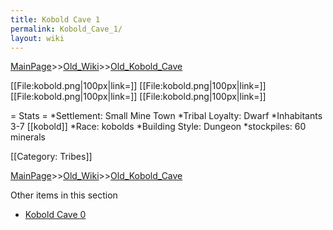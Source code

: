 ```yaml
---
title: Kobold Cave 1
permalink: Kobold_Cave_1/
layout: wiki
---
```


[MainPage](/keeperrl_wiki/ "wikilink")>>[Old_Wiki](/keeperrl_wiki/Old_Wiki "wikilink")>>[Old_Kobold_Cave](/keeperrl_wiki/Old_Kobold_Cave "wikilink")

[[File:kobold.png|100px|link=]]
[[File:kobold.png|100px|link=]]
[[File:kobold.png|100px|link=]]
[[File:kobold.png|100px|link=]]

= Stats =
*Settlement: Small Mine Town
*Tribal Loyalty: Dwarf 
*Inhabitants 3-7 [[kobold]]
*Race: kobolds 
*Building Style: Dungeon
*stockpiles: 60 minerals  

[[Category: Tribes]]

[MainPage](/keeperrl_wiki/ "wikilink")>>[Old_Wiki](/keeperrl_wiki/Old_Wiki "wikilink")>>[Old_Kobold_Cave](/keeperrl_wiki/Old_Kobold_Cave "wikilink")

Other items in this section
-    [Kobold Cave 0](/keeperrl_wiki/Kobold_Cave_0 "wikilink")
